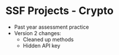 # SSF Projects - Crypto
- Past year assessment practice
- Version 2 changes:
  - Cleaned up methods
  - Hidden API key
